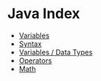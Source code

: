 # Java Index
- [Variables]()
- [Syntax]()
- [Variables / Data Types]()
- [Operators]()
- [Math](https://lynkrobotics.github.io/java/content/javaMath.md)